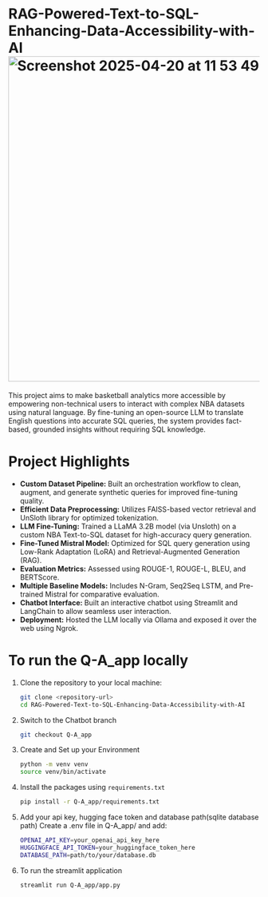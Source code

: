 
# RAG-Powered-Text-to-SQL-Enhancing-Data-Accessibility-with-AI <img width="651" alt="Screenshot 2025-04-20 at 11 53 49 PM" src="https://github.com/user-attachments/assets/69576a01-4791-4d71-8b60-9829ce773266" />
This project aims to make basketball analytics more accessible by empowering non-technical users to interact with complex NBA datasets using natural language. By fine-tuning an open-source LLM to translate English questions into accurate SQL queries, the system provides fact-based, grounded insights without requiring SQL knowledge.

# Project Highlights
- **Custom Dataset Pipeline:** Built an orchestration workflow to clean, augment, and generate synthetic queries for improved fine-tuning quality.
- **Efficient Data Preprocessing:** Utilizes FAISS-based vector retrieval and UnSloth library for optimized tokenization.
- **LLM Fine-Tuning:** Trained a LLaMA 3.2B model (via Unsloth) on a custom NBA Text-to-SQL dataset for high-accuracy query generation.
- **Fine-Tuned Mistral Model:** Optimized for SQL query generation using Low-Rank Adaptation (LoRA) and Retrieval-Augmented Generation (RAG).
- **Evaluation Metrics:** Assessed using ROUGE-1, ROUGE-L, BLEU, and BERTScore.
- **Multiple Baseline Models:** Includes N-Gram, Seq2Seq LSTM, and Pre-trained Mistral for comparative evaluation.
- **Chatbot Interface:** Built an interactive chatbot using Streamlit and LangChain to allow seamless user interaction.
- **Deployment:** Hosted the LLM locally via Ollama and exposed it over the web using Ngrok.

# To run the Q-A_app locally
1. Clone the repository to your local machine:
   ```bash
   git clone <repository-url>
   cd RAG-Powered-Text-to-SQL-Enhancing-Data-Accessibility-with-AI
2. Switch to the Chatbot branch
   ```bash
   git checkout Q-A_app
3. Create and Set up your Environment
   ```bash
   python -m venv venv
   source venv/bin/activate
4. Install the packages using `requirements.txt`
   ```bash
   pip install -r Q-A_app/requirements.txt
5. Add your api key, hugging face token and database path(sqlite database path)
   Create a .env file in Q-A_app/ and add:
   ```bash
   OPENAI_API_KEY=your_openai_api_key_here
   HUGGINGFACE_API_TOKEN=your_huggingface_token_here
   DATABASE_PATH=path/to/your/database.db
6. To run the streamlit application
   ```bash
   streamlit run Q-A_app/app.py


